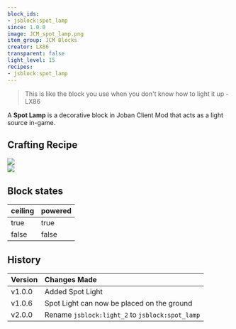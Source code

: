 ```yaml
---
block_ids:
- jsblock:spot_lamp
since: 1.0.0
image: JCM_spot_lamp.png
item_group: JCM Blocks
creator: LX86
transparent: false
light_level: 15
recipes:
- jsblock:spot_lamp
---
```


<blockquote>This is like the block you use when you don't know how to light it up - LX86</blockquote>

A **Spot Lamp** is a decorative block in Joban Client Mod that acts as a light source in-game.

## Crafting Recipe
<div class="crafting">
    <div class="crafting-table">
        <!-- row 1 -->
        <div><img src="../crafting/JCM_Item_Light_lantern.png"></div>
        <div></div>
        <div></div>
        <!-- row 2 -->
        <div></div>
        <div></div>
        <div></div>
        <!-- row 3 -->
        <div></div>
        <div></div>
        <div></div>
    </div>
    <div class="crafting-arrow"></div>
    <div class="crafting-result" data-count="16">
        <img src="../crafting/JCM_Item_Spot_lamp.png">
    </div>
</div>

## Block states
| ceiling | powered |
|:--------|:--------|
| true    | true    |
| false   | false   |

## History
| Version | Changes Made                                    |
|:--------|:------------------------------------------------|
| v1.0.0  | Added Spot Light                                |
| v1.0.6  | Spot Light can now be placed on the ground      |
| v2.0.0  | Rename `jsblock:light_2` to `jsblock:spot_lamp` |